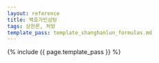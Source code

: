 ```yaml
---
layout: reference
title: 백호가인삼탕
tags: 상한론, 처방
template_pass: template_shanghanlun_formulas.md
---
```



{% include {{ page.template_pass }} %}